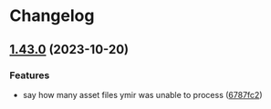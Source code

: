 # Changelog

## [1.43.0](https://github.com/ymirapp/cli/compare/v1.42.0...v1.43.0) (2023-10-20)


### Features

* say how many asset files ymir was unable to process ([6787fc2](https://github.com/ymirapp/cli/commit/6787fc2738faca8a9cdcd7aa4aa4ebbfa21a1e7a))
